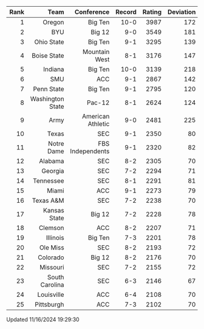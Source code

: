 | Rank  | Team                 | Conference           | Record   | Rating | Deviation |
| ---:  | ---:                 | ---:                 | ---:     | ---:   | ---:      |
| 1     | Oregon               | Big Ten              | 10-0     | 3987   | 172       |
| 2     | BYU                  | Big 12               | 9-0      | 3549   | 181       |
| 3     | Ohio State           | Big Ten              | 9-1      | 3295   | 139       |
| 4     | Boise State          | Mountain West        | 8-1      | 3176   | 147       |
| 5     | Indiana              | Big Ten              | 10-0     | 3139   | 218       |
| 6     | SMU                  | ACC                  | 9-1      | 2867   | 142       |
| 7     | Penn State           | Big Ten              | 9-1      | 2795   | 120       |
| 8     | Washington State     | Pac-12               | 8-1      | 2624   | 124       |
| 9     | Army                 | American Athletic    | 9-0      | 2481   | 225       |
| 10    | Texas                | SEC                  | 9-1      | 2350   | 80        |
| 11    | Notre Dame           | FBS Independents     | 9-1      | 2320   | 82        |
| 12    | Alabama              | SEC                  | 8-2      | 2305   | 70        |
| 13    | Georgia              | SEC                  | 7-2      | 2294   | 71        |
| 14    | Tennessee            | SEC                  | 8-1      | 2291   | 81        |
| 15    | Miami                | ACC                  | 9-1      | 2273   | 79        |
| 16    | Texas A&M            | SEC                  | 7-2      | 2238   | 70        |
| 17    | Kansas State         | Big 12               | 7-2      | 2228   | 78        |
| 18    | Clemson              | ACC                  | 8-2      | 2207   | 71        |
| 19    | Illinois             | Big Ten              | 7-3      | 2201   | 78        |
| 20    | Ole Miss             | SEC                  | 8-2      | 2193   | 72        |
| 21    | Colorado             | Big 12               | 8-2      | 2176   | 70        |
| 22    | Missouri             | SEC                  | 7-2      | 2155   | 72        |
| 23    | South Carolina       | SEC                  | 6-3      | 2146   | 67        |
| 24    | Louisville           | ACC                  | 6-4      | 2108   | 70        |
| 25    | Pittsburgh           | ACC                  | 7-3      | 2102   | 70        |

Updated 11/16/2024 19:29:30
